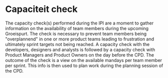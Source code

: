 # Capaciteit check

The capacity check\(s\) performed during the IPI are a moment to gather information on the availability of team members during the upcoming Groeispurt. The check is necessary to prevent team members being "overplannend" in one or more product teams leading to frustration and ultimately sprint targets not being reached. A capacity check with the developers, designers and analysts is followed by a capacity check with Product Managers and Product Owners on the day before the CPD. The outcome of the check is a view on the available mandays per team member per sprint. This info is then used to plan work during the planning session of the CPD.

